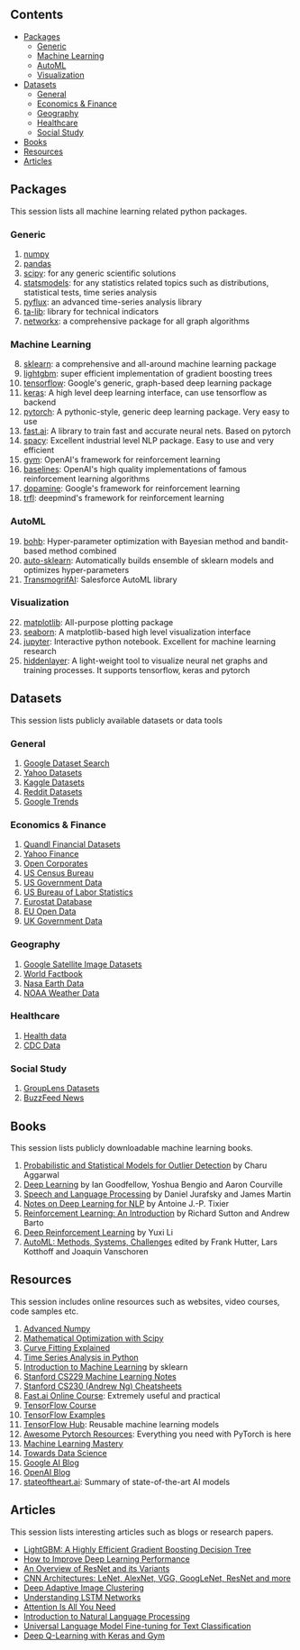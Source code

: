 ## Contents
- [Packages](#packages)
  - [Generic](#generic)
  - [Machine Learning](#machine-learning)
  - [AutoML](#automl)
  - [Visualization](#visualization)
- [Datasets](#datasets)
  - [General](#general)
  - [Economics & Finance](#economics--finance)
  - [Geography](#geography)
  - [Healthcare](#healthcare)
  - [Social Study](#social-study)
- [Books](#books)
- [Resources](#resources)
- [Articles](#articles)
## Packages
This session lists all machine learning related python packages.
### Generic
1. [numpy](www.numpy.org)
2. [pandas](https://pandas.pydata.org/)
3. [scipy](https://www.scipy.org/): for any generic scientific solutions
4. [statsmodels](https://www.statsmodels.org): for any statistics related topics such as distributions, statistical tests, time series analysis
5. [pyflux](https://pyflux.readthedocs.io): an advanced time-series analysis library
6. [ta-lib](https://github.com/mrjbq7/ta-lib): library for technical indicators
7. [networkx](https://networkx.github.io/): a comprehensive package for all graph algorithms
### Machine Learning
8. [sklearn](https://scikit-learn.org): a comprehensive and all-around machine learning package
9. [lightgbm](https://lightgbm.readthedocs.io): super efficient implementation of gradient boosting trees
10. [tensorflow](https://www.tensorflow.org/): Google's generic, graph-based deep learning package
11. [keras](https://keras.io/): A high level deep learning interface, can use tensorflow as backend
12. [pytorch](https://pytorch.org/): A pythonic-style, generic deep learning package. Very easy to use
13. [fast.ai](https://github.com/fastai/fastai): A library to train fast and accurate neural nets. Based on pytorch
14. [spacy](https://spacy.io/): Excellent industrial level NLP package. Easy to use and very efficient
15. [gym](https://github.com/openai/gym): OpenAI's framework for reinforcement learning
16. [baselines](https://github.com/openai/baselines): OpenAI's high quality implementations of famous reinforcement learning algorithms
17. [dopamine](https://github.com/google/dopamine): Google's framework for reinforcement learning
18. [trfl](https://github.com/deepmind/trfl): deepmind's framework for reinforcement learning
### AutoML
19. [bohb](https://github.com/automl/HpBandSter): Hyper-parameter optimization with Bayesian method and bandit-based method combined
20. [auto-sklearn](https://github.com/automl/auto-sklearn): Automatically builds ensemble of sklearn models and optimizes hyper-parameters
21. [TransmogrifAI](https://github.com/salesforce/TransmogrifAI): Salesforce AutoML library
### Visualization
22. [matplotlib](https://matplotlib.org/): All-purpose plotting package
23. [seaborn](https://seaborn.pydata.org/): A matplotlib-based high level visualization interface
24. [jupyter](jupyter.org/): Interactive python notebook. Excellent for machine learning research
25. [hiddenlayer](https://github.com/waleedka/hiddenlayer): A light-weight tool to visualize neural net graphs and training processes. It supports tensorflow, keras and pytorch
## Datasets
This session lists publicly available datasets or data tools
### General
1. [Google Dataset Search](https://toolbox.google.com/datasetsearch)
2. [Yahoo Datasets](https://webscope.sandbox.yahoo.com/#datasets)
3. [Kaggle Datasets](https://www.kaggle.com/datasets)
4. [Reddit Datasets](https://www.reddit.com/r/datasets/)
5. [Google Trends](https://trends.google.com/trends/explore)
### Economics & Finance
1. [Quandl Financial Datasets](https://www.quandl.com/)
2. [Yahoo Finance](https://finance.yahoo.com/)
3. [Open Corporates](https://opencorporates.com/)
4. [US Census Bureau](https://www.census.gov/)
5. [US Government Data](https://www.data.gov/)
6. [US Bureau of Labor Statistics](https://www.bls.gov/data/)
7. [Eurostat Database](https://ec.europa.eu/eurostat/data/database)
8. [EU Open Data](https://data.europa.eu/euodp/en/data)
9. [UK Government Data](https://data.gov.uk/)
### Geography
1. [Google Satellite Image Datasets](https://cloud.google.com/storage/docs/public-datasets/)
2. [World Factbook](https://www.cia.gov/library/publications/the-world-factbook/)
3. [Nasa Earth Data](https://search.earthdata.nasa.gov/)
4. [NOAA Weather Data](https://www.ncdc.noaa.gov/data-access)
### Healthcare
1. [Health data](https://healthdata.gov/)
2. [CDC Data](https://www.cdc.gov/datastatistics/index.html)
### Social Study
1. [GroupLens Datasets](https://grouplens.org/datasets/)
2. [BuzzFeed News](https://github.com/BuzzFeedNews)
## Books
This session lists publicly downloadable machine learning books.
1. [Probabilistic and Statistical Models for Outlier Detection](https://www.springer.com/cda/content/document/cda_downloaddocument/9783319475776-c1.pdf?SGWID=0-0-45-1597574-p180317591) by Charu Aggarwal
2. [Deep Learning](https://www.deeplearningbook.org/) by Ian Goodfellow, Yoshua Bengio and Aaron Courville
3. [Speech and Language Processing](https://web.stanford.edu/~jurafsky/slp3/ed3book.pdf) by Daniel Jurafsky and James Martin
4. [Notes on Deep Learning for NLP](https://arxiv.org/abs/1808.09772) by Antoine J.-P. Tixier
5. [Reinforcement Learning: An Introduction](http://incompleteideas.net/book/bookdraft2017nov5.pdf) by Richard Sutton and Andrew Barto
6. [Deep Reinforcement Learning](https://arxiv.org/abs/1810.06339) by Yuxi Li
7. [AutoML: Methods, Systems, Challenges](https://www.automl.org/book/) edited by Frank Hutter, Lars Kotthoff and Joaquin Vanschoren
## Resources
This session includes online resources such as websites, video courses, code samples etc.
1. [Advanced Numpy](http://www.scipy-lectures.org/advanced/advanced_numpy/)
2. [Mathematical Optimization with Scipy](http://www.scipy-lectures.org/advanced/mathematical_optimization/index.html)
3. [Curve Fitting Explained](https://www.explainxkcd.com/wiki/index.php/2048:_Curve-Fitting)
4. [Time Series Analysis in Python](http://www.blackarbs.com/blog/time-series-analysis-in-python-linear-models-to-garch/11/1/2016)
5. [Introduction to Machine Learning](https://scikit-learn.org/stable/user_guide.html) by sklearn
6. [Stanford CS229 Machine Learning Notes](https://github.com/afshinea/stanford-cs-229-machine-learning)
7. [Stanford CS230 (Andrew Ng) Cheatsheets](https://stanford.edu/~shervine/teaching/cs-230.html)
8. [Fast.ai Online Course](https://course.fast.ai/): Extremely useful and practical
9. [TensorFlow Course](https://github.com/open-source-for-science/TensorFlow-Course#why-use-tensorflow)
10. [TensorFlow Examples](https://github.com/aymericdamien/TensorFlow-Examples)
11. [TensorFlow Hub](https://www.tensorflow.org/hub/): Reusable machine learning models
12. [Awesome Pytorch Resources](https://github.com/bharathgs/Awesome-pytorch-list): Everything you need with PyTorch is here
13. [Machine Learning Mastery](https://machinelearningmastery.com/)
14. [Towards Data Science](https://towardsdatascience.com/)
15. [Google AI Blog](https://ai.googleblog.com/)
16. [OpenAI Blog](https://blog.openai.com/)
17. [stateoftheart.ai](stateoftheart.ai): Summary of state-of-the-art AI models
## Articles
This session lists interesting articles such as blogs or research papers.
- [LightGBM: A Highly Efficient Gradient Boosting Decision Tree](https://papers.nips.cc/paper/6907-lightgbm-a-highly-efficient-gradient-boosting-decision-tree.pdf)
- [How to Improve Deep Learning Performance](https://machinelearningmastery.com/improve-deep-learning-performance/)
- [An Overview of ResNet and its Variants](https://towardsdatascience.com/an-overview-of-resnet-and-its-variants-5281e2f56035)
- [CNN Architectures: LeNet, AlexNet, VGG, GoogLeNet, ResNet and more](https://medium.com/@sidereal/cnns-architectures-lenet-alexnet-vgg-googlenet-resnet-and-more-666091488df5)
- [Deep Adaptive Image Clustering](http://openaccess.thecvf.com/content_ICCV_2017/papers/Chang_Deep_Adaptive_Image_ICCV_2017_paper.pdf)
- [Understanding LSTM Networks](http://colah.github.io/posts/2015-08-Understanding-LSTMs/)
- [Attention Is All You Need](https://arxiv.org/abs/1706.03762)
- [Introduction to Natural Language Processing](https://blog.algorithmia.com/introduction-natural-language-processing-nlp/)
- [Universal Language Model Fine-tuning for Text Classification](https://arxiv.org/abs/1801.06146)
- [Deep Q-Learning with Keras and Gym](https://keon.io/deep-q-learning/)


